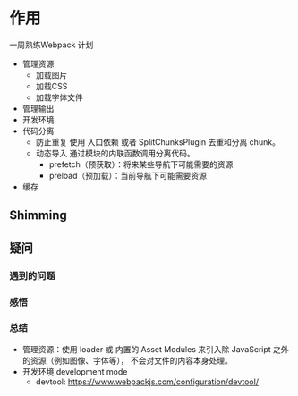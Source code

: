 # 作用
一周熟练Webpack 计划
- 管理资源
  - 加载图片
  - 加载CSS
  - 加载字体文件
- 管理输出
- 开发环境
- 代码分离
  - 防止重复 使用 入口依赖 或者 SplitChunksPlugin 去重和分离 chunk。
  - 动态导入 通过模块的内联函数调用分离代码。
    - prefetch（预获取）：将来某些导航下可能需要的资源
    - preload（预加载）：当前导航下可能需要资源
- 缓存


## Shimming

## 疑问

### 遇到的问题



### 感悟


### 总结
- 管理资源：使用 loader 或 内置的  Asset Modules 来引入除 JavaScript 之外的资源（例如图像、字体等）， 不会对文件的内容本身处理。
- 开发环境 development mode
  - devtool: https://www.webpackjs.com/configuration/devtool/
